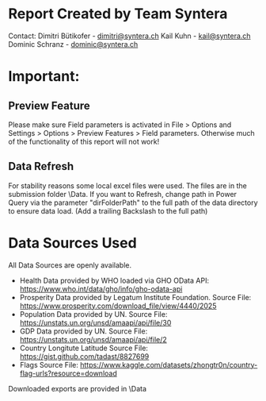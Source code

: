 # Report Created by Team Syntera
Contact: 
Dimitri Bütikofer - dimitri@syntera.ch
Kail Kuhn - kail@syntera.ch
Dominic Schranz - dominic@syntera.ch

# Important:
## Preview Feature
Please make sure Field parameters is activated in File > Options and Settings > Options > Preview Features > Field parameters.
Otherwise much of the functionality of this report will not work!

## Data Refresh
For stability reasons some local excel files were used. The files are in the submission folder \Data. 
If you want to Refresh, change path in Power Query via the parameter "dirFolderPath" to the full path of the data directory to ensure data load. (Add a trailing Backslash to the full path)

# Data Sources Used
All Data Sources are openly available.

- Health Data provided by WHO loaded via GHO OData API: https://www.who.int/data/gho/info/gho-odata-api
- Prosperity Data provided by Legatum Institute Foundation. Source File: https://www.prosperity.com/download_file/view/4440/2025
- Population Data provided by UN. Source File: https://unstats.un.org/unsd/amaapi/api/file/30
- GDP Data provided by UN. Source File: https://unstats.un.org/unsd/amaapi/api/file/2
- Country Longitute Latitude Source File: https://gist.github.com/tadast/8827699
- Flags Source File: https://www.kaggle.com/datasets/zhongtr0n/country-flag-urls?resource=download

Downloaded exports are provided in \Data
